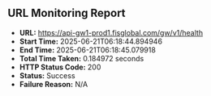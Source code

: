 ## URL Monitoring Report

- **URL:** https://api-gw1-prod1.fisglobal.com/gw/v1/health
- **Start Time:** 2025-06-21T06:18:44.894946
- **End Time:** 2025-06-21T06:18:45.079918
- **Total Time Taken:** 0.184972 seconds
- **HTTP Status Code:** 200
- **Status:** Success
- **Failure Reason:** N/A
